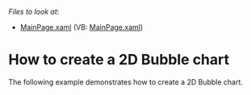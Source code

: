 <!-- default file list -->
*Files to look at*:

* [MainPage.xaml](./CS/Bubble2DChart/MainPage.xaml) (VB: [MainPage.xaml](./VB/Bubble2DChart/MainPage.xaml))
<!-- default file list end -->
# How to create a 2D Bubble chart


<p>The following example demonstrates how to create a 2D Bubble chart.</p><br />


<br/>


